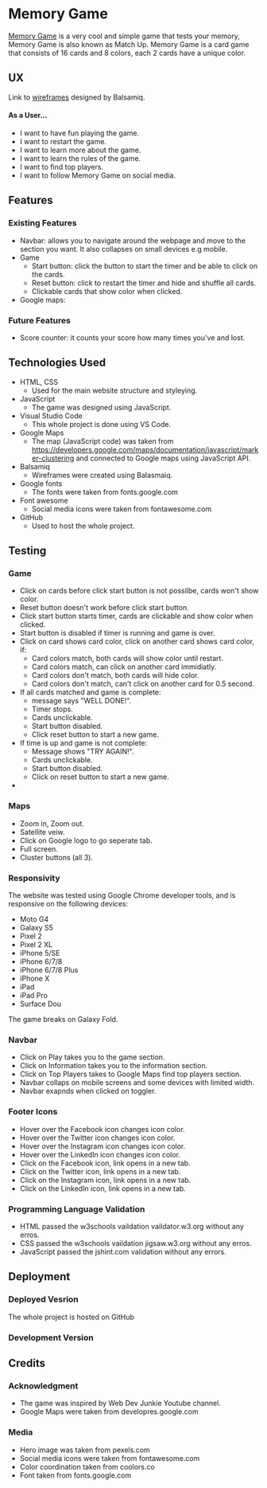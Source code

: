 # Memory Game

[Memory Game](https://ahmedaboujeeb.github.io/milestone2/) is a very cool and simple game that tests your memory, Memory Game is also known as Match Up. Memory Game is a card game that consists of 16 cards and 8 colors, each 2 cards have a unique color.

## UX

Link to [wireframes](https://github.com/ahmedaboujeeb/milestone2/blob/master/assets/wireframes/Milestone%202%20WF.pdf) designed by Balsamiq.

#### As a User...

- I want to have fun playing the game.
- I want to restart the game.
- I want to learn more about the game.
- I want to learn the rules of the game.
- I want to find top players.
- I want to follow Memory Game on social media. 

## Features

### Existing Features

 - Navbar: allows you to navigate around the webpage and move to the section you want. It also collapses on small devices e.g mobile. 
 - Game
   - Start button: click the button to start the timer and be able to click on the cards.
   - Reset button: click to restart the timer and hide and shuffle all cards.
   - Clickable cards that show color when clicked. 
- Google maps: 

### Future Features

 - Score counter: it counts your score how many times you've and lost.


## Technologies Used

 - HTML, CSS
   - Used for the main website structure and styleying.
 - JavaScript
   - The game was designed using JavaScript.
 - Visual Studio Code
   - This whole project is done using VS Code.
 - Google Maps
   - The map (JavaScript code) was taken from https://developers.google.com/maps/documentation/javascript/marker-clustering and connected to Google maps using JavaScript API.
 - Balsamiq
   - Wireframes were created using Balasmaiq.
 - Google fonts
   - The fonts were taken from fonts.google.com
 - Font awesome
   - Social media icons were taken from fontawesome.com 
 - GitHub
   - Used to host the whole project. 



## Testing

### Game 

 - Click on cards before click start button is not possilbe, cards won't show color.
 - Reset button doesn't work before click start button.
 - Click start button starts timer, cards are clickable and show color when clicked.
 - Start button is disabled if timer is running and game is over. 
 - Click on card shows card color, click on another card shows card color, if:
    - Card colors match, both cards will show color until restart.
    - Card colors match, can click on another card immidiatly.
    - Card colors don't match, both cards will hide color. 
    - Card colors don't match, can't click on another card for 0.5 second. 
 - If all cards matched and game is complete:
    - message says "WELL DONE!".
    - Timer stops.
    - Cards unclickable.
    - Start button disabled. 
    - Click reset button to start a new game. 
 - If time is up and game is not complete:
    - Message shows "TRY AGAIN!".
    - Cards unclickable. 
    - Start button disabled.
    - Click on reset button to start a new game. 
 - 


### Maps 

 - Zoom in, Zoom out.
 - Satellite veiw.
 - Click on Google logo to go seperate tab. 
 - Full screen.
 - Cluster buttons (all 3).


### Responsivity 

The website was tested using Google Chrome developer tools, and is responsive on the following devices:

 - Moto G4
 - Galaxy S5
 - Pixel 2
 - Pixel 2 XL
 - iPhone 5/SE
 - iPhone 6/7/8
 - iPhone 6/7/8 Plus
 - iPhone X
 - iPad
 - iPad Pro
 - Surface Dou

The game breaks on Galaxy Fold. 



### Navbar 

 - Click on Play takes you to the game section.
 - Click on Information takes you to the information section.
 - Click on Top Players takes to Google Maps find top players section.
 - Navbar collaps on mobile screens and some devices with limited width. 
 - Navbar exapnds when clicked on toggler. 


### Footer Icons

 - Hover over the Facebook icon changes icon color. 
 - Hover over the Twitter icon changes icon color.
 - Hover over the Instagram icon changes icon color.
 - Hover over the LinkedIn icon changes icon color.
 - Click on the Facebook icon, link opens in a new tab. 
 - Click on the Twitter icon, link opens in a new tab.
 - Click on the Instagram icon, link opens in a new tab.
 - Click on the LinkedIn icon, link opens in a new tab.

### Programming Language Validation

 - HTML passed the w3schools vaildation vaildator.w3.org without any erros. 
 - CSS passed the w3schools vaildation jigsaw.w3.org without any erros.
 - JavaScript passed the jshint.com validation without any errors. 


## Deployment

### Deployed Vesrion

The whole project is hosted on GitHub 


### Development Version




## Credits

 ### Acknowledgment 

  - The game was inspired by Web Dev Junkie Youtube channel. 
  - Google Maps were taken from developres.google.com

 ### Media

  - Hero image was taken from pexels.com
  - Social media icons were taken from fontawesome.com
  - Color coordination taken from coolors.co
  - Font taken from fonts.google.com